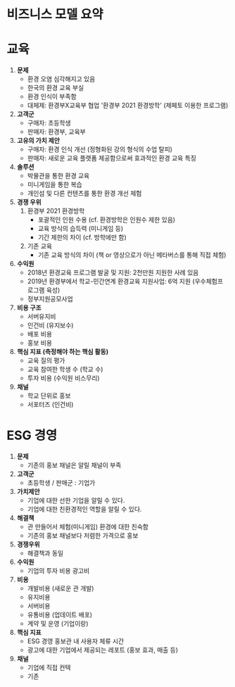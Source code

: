 # 비즈니스 모델 요약

# 교육

1. **문제**
    - 환경 오염 심각해지고 있음
    - 한국의 환경 교육 부실
    - 환경 인식이 부족함
    - 대체제: 환경부X교육부 협업 '환경부 2021 환경방학' (제페토 이용한 프로그램)
2. **고객군**
    - 구매자: 초등학생
    - 판매자: 환경부, 교육부
3. **고유의 가치 제안**
    - 구매자: 환경 인식 개선 (정형화된 강의 형식의 수업 탈피)
    - 판매자: 새로운 교육 플랫폼 제공함으로써 효과적인 환경 교육 특징
4. **솔루션**
    - 박물관을 통한 환경 교육
    - 미니게임을 통한 복습
    - 개인섬 및 다른 컨텐츠를 통한 환경 개선 체험
5. **경쟁 우위**
    1. 환경부 2021 환경방학
        - 포괄적인 인원 수용 (cf. 환경방학은 인원수 제한 있음)
        - 교육 방식의 습득력 (미니게임 등)
        - 기간 제한의 차이 (cf. 방학에만 함)
    2. 기존 교육
        - 기존 교육 방식의 차이 (책 or 영상으로가 아닌 메타버스를 통해 직접 체험)
6. **수익원**
    - 2018년 환경교육 프로그램 발굴 및 지원: 2천만원 지원한 사례 있음
    - 2019년 환경부에서 학교-민간연계 환경교육 지원사업: 6억 지원 (우수체험프로그램 육성)
    - 정부지원공모사업
7. **비용 구조**
    - 서버유지비
    - 인건비 (유지보수)
    - 배포 비용
    - 홍보 비용
8. **핵심 지표 (측정해야 하는 핵심 활동)**
    - 교육 질의 평가
    - 교육 참여한 학생 수 (학교 수)
    - 투자 비용 (수익원 비스무리)
9. **채널**
    - 학교 단위로 홍보
    - 서포터즈 (인건비)

# ESG 경영

1. **문제** 
    - 기존의 홍보 채널은 알릴 채널이 부족
2. **고객군**
    - 초등학생 / 판매군 : 기업가
3.  **가치제안** 
    - 기업에 대한 선한 기업을 알릴 수 있다.
    - 기업에 대한 친환경적인 역할을 알릴 수 있다.
4. **해결책** 
    - 관 만들어서 체험(미니게임) 환경에 대한 친숙함
    - 기존의 홍보 채널보다 저렴한 가격으로 홍보
5. **경쟁우위** 
    - 해결책과 동일
6. **수익원**
    - 기업의 투자 비용 광고비
7. **비용**
    - 개발비용 (새로운 관 개발)
    - 유지비용
    - 서버비용
    - 유통비용 (업데이트 배포)
    - 계약 및 운영 (기업이랑)
8. **핵심 지표** 
    - ESG 경영 홍보관 내 사용자 체류 시간
    - 광고에 대한 기업에서 제공되는 레포트 (홍보 효과, 매출 등)
9. **채널**
    - 기업에 직접 컨텍
    - 기존
